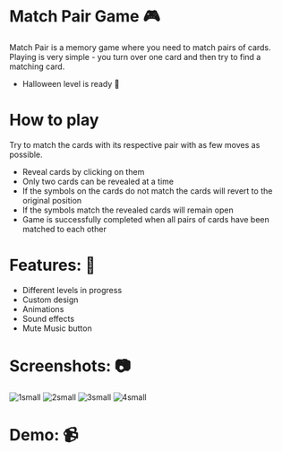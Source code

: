 # Match Pair Game 🎮
Match Pair is a memory game where you need to match pairs of cards. 
Playing is very simple - you turn over one card and then try to find a matching card.

- Halloween level is ready 🎃

# How to play
Try to match the cards with its respective pair with as few moves as possible.

* Reveal cards by clicking on them
* Only two cards can be revealed at a time
* If the symbols on the cards do not match the cards will revert to the original position
* If the symbols match the revealed cards will remain open
* Game is successfully completed when all pairs of cards have been matched to each other

# Features: 🚀

* Different levels in progress
* Custom design
* Animations
* Sound effects
* Mute Music button

# Screenshots: 📷

![1small](https://user-images.githubusercontent.com/78992253/181661754-e914cc74-076f-4903-83d5-e27f2b8c6568.PNG)
![2small](https://user-images.githubusercontent.com/78992253/181661760-24bafb8e-e176-4849-940b-89c4c8fb499a.PNG)
![3small](https://user-images.githubusercontent.com/78992253/181661762-ad166822-8d22-4827-88c2-706d0e23ae5a.PNG)
![4small](https://user-images.githubusercontent.com/78992253/181661764-b0424342-dd8e-42cc-9ac4-d0e1aed3cc18.PNG)

# Demo: 📹

